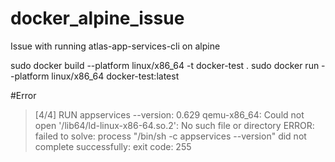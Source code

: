 # docker_alpine_issue
Issue with running atlas-app-services-cli on alpine 


sudo docker build --platform linux/x86_64 -t docker-test .
sudo docker run --platform linux/x86_64 docker-test:latest

#Error
                      
> [4/4] RUN appservices --version:
0.629 qemu-x86_64: Could not open '/lib64/ld-linux-x86-64.so.2': No such file or directory
ERROR: failed to solve: process "/bin/sh -c appservices --version" did not complete successfully: exit code: 255

